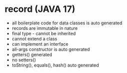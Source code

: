 # record (JAVA 17)
* all boilerplate code for data classes is auto generated
* records are immutable in nature
* final type - cannot be inherited
* cannot extend a class
* can implement an interface
* all-args constructor is auto generated
* getters() generated
* no setters()
* toString(), equals(), hash() auto generated
         
         